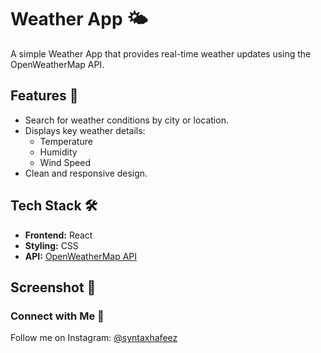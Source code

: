 # Weather App 🌤️

A simple Weather App that provides real-time weather updates using the OpenWeatherMap API. 

## Features 🚀
- Search for weather conditions by city or location.
- Displays key weather details:
  - Temperature
  - Humidity
  - Wind Speed
- Clean and responsive design.

## Tech Stack 🛠️
- **Frontend:** React
- **Styling:** CSS
- **API:** [OpenWeatherMap API](https://openweathermap.org/api)

## Screenshot 📸




### Connect with Me 👋  
Follow me on Instagram: [@syntaxhafeez](https://instagram.com/syntaxhafeez)
